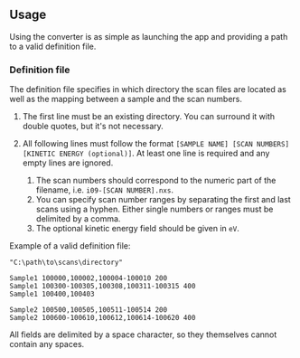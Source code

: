 ## Usage

Using the converter is as simple as launching the app and providing a path to a valid definition file.

### Definition file

The definition file specifies in which directory the scan files are located as well as the mapping between a sample and the scan numbers.

1. The first line must be an existing directory. You can surround it with double quotes, but it's not necessary.
2. All following lines must follow the format `[SAMPLE NAME] [SCAN NUMBERS] [KINETIC ENERGY (optional)]`. At least one line is required and any empty lines are ignored.

   1. The scan numbers should correspond to the numeric part of the filename, i.e. `i09-[SCAN NUMBER].nxs`.  
   2. You can specify scan number ranges by separating the first and last scans using a hyphen. Either single numbers or ranges must be delimited by a comma.  
   3. The optional kinetic energy field should be given in `eV`.

Example of a valid definition file:

```
"C:\path\to\scans\directory"

Sample1 100000,100002,100004-100010 200
Sample1 100300-100305,100308,100311-100315 400
Sample1 100400,100403

Sample2 100500,100505,100511-100514 200
Sample2 100600-100610,100612,100614-100620 400
```
All fields are delimited by a space character, so they themselves cannot contain any spaces.